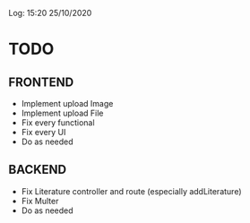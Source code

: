 Log: 15:20 25/10/2020

# TODO

## FRONTEND

- Implement upload Image
- Implement upload File
- Fix every functional
- Fix every UI
- Do as needed

## BACKEND

- Fix Literature controller and route (especially addLiterature)
- Fix Multer
- Do as needed
